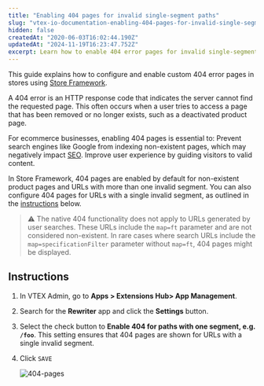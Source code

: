 ```yaml
---
title: "Enabling 404 pages for invalid single-segment paths"
slug: "vtex-io-documentation-enabling-404-pages-for-invalid-single-segment-paths"
hidden: false
createdAt: "2020-06-03T16:02:44.190Z"
updatedAt: "2024-11-19T16:23:47.752Z"
excerpt: Learn how to enable 404 error pages for invalid single-segment paths.
---
```


This guide explains how to configure and enable custom 404 error pages in stores using [Store Framework](https://developers.vtex.com/docs/guides/store-framework).

A 404 error is an HTTP response code that indicates the server cannot find the requested page. This often occurs when a user tries to access a page that has been removed or no longer exists, such as a deactivated product page.

For ecommerce businesses, enabling 404 pages is essential to:
Prevent search engines like Google from indexing non-existent pages, which may negatively impact [SEO](https://developers.vtex.com/docs/guides/storefront-seo).
Improve user experience by guiding visitors to valid content.

In Store Framework, 404 pages are enabled by default for non-existent product pages and URLs with more than one invalid segment. You can also configure 404 pages for URLs with a single invalid segment, as outlined in the [instructions](#instructions) below.

> ⚠️ The native 404 functionality does not apply to URLs generated by user searches. These URLs include the `map=ft` parameter and are not considered non-existent. In rare cases where search URLs include the `map=specificationFilter` parameter without `map=ft`, 404 pages might be displayed.

## Instructions

1. In VTEX Admin, go to **Apps > Extensions Hub> App Management**.
2. Search for the **Rewriter** app and click the **Settings** button.
3. Select the check button to **Enable 404 for paths with one segment, e.g. `/foo`**. This setting ensures that 404 pages are shown for URLs with a single invalid segment.
4. Click `SAVE`

    ![404-pages](https://cdn.jsdelivr.net/gh/vtexdocs/dev-portal-content@main/images/vtex-io-documentation-enabling-404-pages-0.png)
